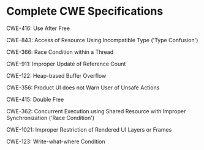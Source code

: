 

# Complete CWE Specifications

CWE-416: Use After Free

CWE-843: Access of Resource Using Incompatible Type ('Type Confusion')

CWE-366: Race Condition within a Thread

CWE-911: Improper Update of Reference Count

CWE-122: Heap-based Buffer Overflow

CWE-356: Product UI does not Warn User of Unsafe Actions

CWE-415: Double Free

CWE-362: Concurrent Execution using Shared Resource with Improper Synchronization ('Race Condition')

CWE-1021: Improper Restriction of Rendered UI Layers or Frames

CWE-123: Write-what-where Condition